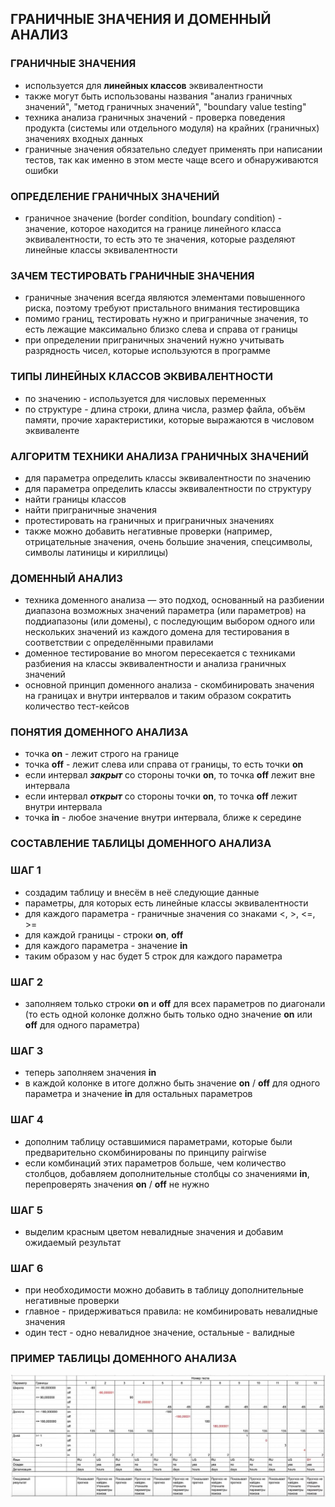 ## ГРАНИЧНЫЕ ЗНАЧЕНИЯ И ДОМЕННЫЙ АНАЛИЗ

### ГРАНИЧНЫЕ ЗНАЧЕНИЯ
* используется для **линейных классов** эквивалентности
* также могут быть использованы названия "анализ граничных значений", "метод граничных значений", "boundary value testing"
* техника анализа граничных значений - проверка поведения продукта (системы или отдельного модуля) на крайних (граничных) значениях входных данных
* граничные значения обязательно следует применять при написании тестов, так как именно в этом месте чаще всего и обнаруживаются ошибки

### ОПРЕДЕЛЕНИЕ ГРАНИЧНЫХ ЗНАЧЕНИЙ
* граничное значение (border condition, boundary condition) - значение, которое находится на границе линейного класса эквивалентности, то есть это те значения, которые разделяют линейные классы эквивалентности

### ЗАЧЕМ ТЕСТИРОВАТЬ ГРАНИЧНЫЕ ЗНАЧЕНИЯ
* граничные значения всегда являются элементами повышенного риска, поэтому требуют пристального внимания тестировщика
* помимо границ, тестировать нужно и приграничные значения, то есть лежащие максимально близко слева и справа от границы
* при определении приграничных значений нужно учитывать разрядность чисел, которые используются в программе

### ТИПЫ ЛИНЕЙНЫХ КЛАССОВ ЭКВИВАЛЕНТНОСТИ
* по значению - используется для числовых переменных
* по структуре - длина строки, длина числа, размер файла, объём памяти, прочие характеристики, которые выражаются в числовом эквиваленте

### АЛГОРИТМ ТЕХНИКИ АНАЛИЗА ГРАНИЧНЫХ ЗНАЧЕНИЙ
* для параметра определить классы эквивалентности по значению
* для параметра определить классы эквивалентности по структуру
* найти границы классов
* найти приграничные значения
* протестировать на граничных и приграничных значениях
* также можно добавить негативные проверки (например, отрицательные значения, очень большие значения, спецсимволы, символы латиницы и кириллицы)

### ДОМЕННЫЙ АНАЛИЗ
* техника доменного анализа — это подход, основанный на разбиении диапазона возможных значений параметра (или параметров) на поддиапазоны (или домены), с последующим выбором одного или нескольких значений из каждого домена для тестирования в соответствии с определёнными правилами
* доменное тестирование во многом пересекается с техниками разбиения на классы эквивалентности и анализа граничных значений
* основной принцип доменного анализа - скомбинировать значения на границах и внутри интервалов и таким образом сократить количество тест-кейсов

### ПОНЯТИЯ ДОМЕННОГО АНАЛИЗА
* точка **on** - лежит строго на границе
* точка **off** - лежит слева или справа от границы, то есть точки **on**
* если интервал _**закрыт**_ со стороны точки **on**, то точка **off** лежит вне интервала
* если интервал _**открыт**_ со стороны точки **on**, то точка **off** лежит внутри интервала
* точка **in** - любое значение внутри интервала, ближе к середине

### СОСТАВЛЕНИЕ ТАБЛИЦЫ ДОМЕННОГО АНАЛИЗА

### ШАГ 1
* создадим таблицу и внесём в неё следующие данные
* параметры, для которых есть линейные классы эквивалентности
* для каждого параметра - граничные значения со знаками <, >, <=, >=
* для каждой границы - строки **on**, **off**
* для каждого параметра - значение **in**
* таким образом у нас будет 5 строк для каждого параметра

### ШАГ 2
* заполняем только строки **on** и **off** для всех параметров по диагонали (то есть одной колонке должно быть только одно значение **on** или **off** для одного параметра)

### ШАГ 3
* теперь заполняем значения **in**
* в каждой колонке в итоге должно быть значение **on** / **off** для одного параметра и значение **in** для остальных параметров

### ШАГ 4
* дополним таблицу оставшимися параметрами, которые были предварительно скомбинированы по принципу pairwise
* если комбинаций этих параметров больше, чем количество столбцов, добавляем дополнительные столбцы со значениями **in**, перепроверять значения **on** / **off** не нужно

### ШАГ 5
* выделим красным цветом невалидные значения и добавим ожидаемый результат

### ШАГ 6
* при необходимости можно добавить в таблицу дополнительные негативные проверки
* главное - придерживаться правила: не комбинировать невалидные значения
* один тест - одно невалидное значение, остальные - валидные

### ПРИМЕР ТАБЛИЦЫ ДОМЕННОГО АНАЛИЗА
![Пример таблицы доменного анализа](img/domain_analysis.jpg)
